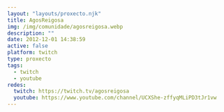 ```yaml
---
layout: "layouts/proxecto.njk"
title: AgosReigosa
img: /img/comunidade/agosreigosa.webp
description: ""
date: 2012-12-01 14:38:59
active: false
platform: twitch
type: proxecto
tags:
  - twitch
  - youtube
redes:
  twitch: https://twitch.tv/agosreigosa
  youtube: https://www.youtube.com/channel/UCXShe-zffyqMLiPD3tJr1vw
---
```

